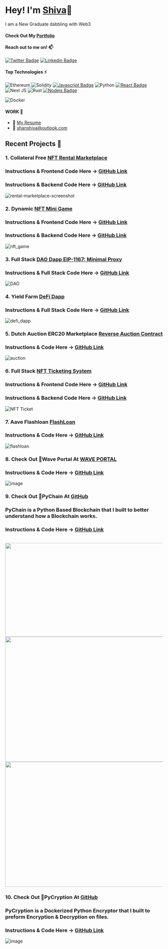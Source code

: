 

# Hey! I'm [Shiva](https://shiva-blockchain-portfolio.netlify.app/)👋

I am a New Graduate dabbling with Web3
<br>

#### Check Out My [Portfolio](https://shiva-blockchain-portfolio.netlify.app/)

#### Reach out to me on! :mailbox: 


[![Twitter Badge](https://img.shields.io/badge/-@SHIVA-1ca0f1?style=flat&labelColor=1ca0f1&logo=twitter&logoColor=white&link=https://twitter.com/shanshiva1)](https://twitter.com/shanshiva1) 
[![Linkedin Badge](https://img.shields.io/badge/-SHIVA-0e76a8?style=flat&labelColor=0e76a8&logo=linkedin&logoColor=white)](https://www.linkedin.com/in/shiva-shanmuganathan/) 


#### Top Technologies :zap:
![Ethereum](https://img.shields.io/badge/Ethereum-3C3C3D?style=for-the-badge&logo=Ethereum&logoColor=F0DB4F)
![Solidity](https://img.shields.io/badge/Solidity-%23363636.svg?style=for-the-badge&logo=solidity&logoColor=61DBFB)
[![Javascript Badge](https://img.shields.io/badge/-Javascript-F0DB4F?style=for-the-badge&labelColor=black&logo=javascript&logoColor=F0DB4F)](#)
![Python](https://img.shields.io/badge/python-3670A0?style=for-the-badge&logo=python&logoColor=ffdd54)
[![React Badge](https://img.shields.io/badge/-React-61DBFB?style=for-the-badge&labelColor=black&logo=react&logoColor=61DBFB)](#) 
![Next JS](https://img.shields.io/badge/Next-black?style=for-the-badge&logo=next.js&logoColor=61DBFB)
![Rust](https://img.shields.io/badge/rust-%23000000.svg?style=for-the-badge&logo=rust&logoColor=61DBFB)
[![Nodejs Badge](https://img.shields.io/badge/-Nodejs-3C873A?style=for-the-badge&labelColor=black&logo=node.js&logoColor=3C873A)](#) 

![Docker](https://img.shields.io/badge/docker-%230db7ed.svg?style=for-the-badge&logo=docker&logoColor=white)


#### WORK :briefcase:	
- :paperclip: [My Resume](https://drive.google.com/file/d/1qRM9fnrOn5wP-qY_ktK1yebi32iRAMEQ/view?usp=sharing)
- :email: shanshiva@outlook.com

## Recent Projects :rocket:	

### 1. Collateral Free [NFT Rental Marketplace](https://nft-rental-marketplace.netlify.app/)

### Instructions & Frontend Code Here -> [GitHub Link](https://github.com/ShivaShanmuganathan/rental-marketplace-frontend)
### Instructions & Backend Code Here -> [GitHub Link](https://github.com/ShivaShanmuganathan/NFT-Rental-Marketplace)

![rental-marketplace-screenshot](https://user-images.githubusercontent.com/30176438/160332907-c7f22001-f807-46a3-b999-be4a98895a12.png)


### 2. Dynamic [NFT Mini Game](https://nftbattle.netlify.app/)

### Instructions & Frontend Code Here -> [GitHub Link](https://github.com/ShivaShanmuganathan/blockchain-developer-bootcamp-final-project/tree/master/frontend)
### Instructions & Backend Code Here -> [GitHub Link](https://github.com/ShivaShanmuganathan/blockchain-developer-bootcamp-final-project/tree/master/backend)

![nft_game](https://user-images.githubusercontent.com/30176438/142196502-187319fa-0dfd-4a3a-b24c-e5ecd3210693.JPG)

### 3. Full Stack [DAO Dapp EIP-1167: Minimal Proxy](http://fullstack-dao-dapp.vercel.app/)

### Instructions & Full Stack Code Here -> [GitHub Link](https://github.com/ShivaShanmuganathan/fullstack-dao-dapp)

![DAO](https://user-images.githubusercontent.com/30176438/160229135-18c529b9-ff18-49db-ba89-a5f8c6772001.png)

### 4. Yield Farm [DeFi Dapp](https://yieldfarm.netlify.app/)

### Instructions & Full Stack Code Here -> [GitHub Link](https://github.com/ShivaShanmuganathan/defi-dapp-yield-farm)

![defi_dapp](https://github.com/ShivaShanmuganathan/defi-dapp-yield-farm/raw/main/yield2.jpg)


### 5. Dutch Auction ERC20 Marketplace [Reverse Auction Contract](https://github.com/ShivaShanmuganathan/DutchAuction)

### Instructions & Code Here -> [GitHub Link](https://github.com/ShivaShanmuganathan/DutchAuction)

![auction](https://user-images.githubusercontent.com/30176438/160228951-94cc671a-f032-4e96-990d-f0b80e2e8007.png)

### 6. Full Stack [NFT Ticketing System](https://nft-ticketing-system.netlify.app/)

### Instructions & Frontend Code Here -> [GitHub Link](https://github.com/ShivaShanmuganathan/NFT-Ticketing-System-Frontend)
### Instructions & Backend Code Here -> [GitHub Link](https://github.com/ShivaShanmuganathan/NFT-Ticketing-System)

![NFT Ticket](https://user-images.githubusercontent.com/30176438/160229210-b6cb991f-d242-4607-82b9-3be3ef5b9580.png)

### 7. Aave Flashloan [FlashLoan](https://github.com/ShivaShanmuganathan/aave-flashloan)

### Instructions & Code Here -> [GitHub Link](https://github.com/ShivaShanmuganathan/aave-flashloan)

![flashloan](https://shiva-blockchain-portfolio.netlify.app/images/flashloan.gif)

### 8. Check Out 👋Wave Portal At [WAVE PORTAL](https://waveportal-baseline-student.shivashanmugana.repl.co/)

### Instructions & Code Here -> [GitHub Link](https://github.com/ShivaShanmuganathan/wave-portal)

![image](https://user-images.githubusercontent.com/30176438/138548209-975b149e-ae52-4fb7-89d4-7770bf55508f.png)

### 9. Check Out 🐍PyChain At [GitHub](https://github.com/ShivaShanmuganathan/PyChain)
### PyChain is a Python Based Blockchain that I built to better understand how a Blockchain works.
### Instructions & Code Here -> [GitHub Link](https://github.com/ShivaShanmuganathan/PyChain)
<br>


<img src="https://user-images.githubusercontent.com/30176438/132985082-3256a981-01d6-4149-a154-a131ca27bde1.png" width="550" height="300">


<img src="https://user-images.githubusercontent.com/30176438/132985076-b6956ee6-4834-4a16-bc6e-d926af51bfa6.png" width="650" height="400">

<img src="https://user-images.githubusercontent.com/30176438/132985081-43ab9138-c8b1-49ab-a82b-29c70d2e9c19.png" width="750" height="400">

### 10. Check Out 🔐PyCryption At [GitHub](https://github.com/ShivaShanmuganathan/PyCryption)
### PyCryption is a Dockerized Python Encryptor that I built to preform Encryption & Decryption on files.
### Instructions & Code Here -> [GitHub Link](https://github.com/ShivaShanmuganathan/PyCryption)

![image](https://user-images.githubusercontent.com/30176438/132206323-072bfead-e86c-4acc-8803-b8ee904c33e8.png)

